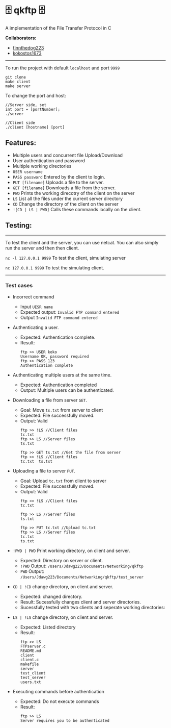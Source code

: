 # 🗄️ qkftp 🗄️
A implementation of the File Transfer Protocol in C

**Collaborators:**
* <a href="https://github.com/finnthedog223">finnthedog223</a>
* <a href="https://github.com/kokostos1673">kokostos1673</a>

---

To run the project with default `localhost` and port `9999`
```
git clone
make client
make server
```

To change the port and host:
```
//Server side, set
int port = [portNumber];
./server

//Client side
./client [hostname] [port]
```


## Features:

* Multiple users and concurrent file Upload/Download
* User authentication and password
* Multiple working directories
* `USER username`
* `PASS password` Entered by the client to login.
* `PUT [filename]` Uploads a file to the server.
* `GET [filename]` Downloads a file from the server.
* `PWD` Prints the working direcotry of the client on the server
* `LS` List all the files under the current server directory
* `CD` Change the directory of the client on the server
* `![CD | LS | PWD]` Calls these commands locally on the client.

## Testing:

---------------

To test the client and the server, you can use netcat. You can also simply run the server and then then client.

`nc -l 127.0.0.1 9999` To test the client, simulating server

`nc 127.0.0.1 9999` To test the simulating client.

-------------

### Test cases

* Incorrect command
  * Input `UESR name`
  * Expected output: `Invalid FTP command entered`
  * Output `Invalid FTP command entered`

* Authenticating a user.
  * Expected: Authentication complete.
  * Result:
    ```
    ftp >> USER koko
    Username OK, password required
    ftp >> PASS 123
    Authentication complete
    ```

* Authenticating multiple users at the same time.
  * Expected: Authentication completed
  * Output: Multiple users can be authenticated.

* Downloading a file from server `GET`.
  * Goal: Move `ts.txt` from server to client
  * Expected: File successfully moved.
  * Output: Valid
    ```
    ftp >> !LS //Client files
    tc.txt
    ftp >> LS //Server files
    ts.txt

    ftp >> GET ts.txt //Get the file from server
    ftp >> !LS //Client files
    tc.txt	ts.txt
    ```

* Uploading a file to server `PUT`.
  * Goal: Upload `tc.txt` from client to server
  * Expected: File successfully moved.
  * Output: Valid
    ```
    ftp >> !LS //Client files
    tc.txt

    ftp >> LS //Server files
    ts.txt

    ftp >> PUT tc.txt //Upload tc.txt
    ftp >> LS //Server files
    tc.txt
    ts.txt
    ```

* `!PWD | PWD` Print working directory, on client and server.
  * Expected: Directory on server or client.
  * `!PWD` Output: `/Users/Jdawg223/Documents/Networking/qkftp`
  * `PWD` Output: `/Users/Jdawg223/Documents/Networking/qkftp/test_server`

* `CD | !CD` change directory, on client and server.
  * Expected: changed directory.
  * Result: Sucessfully changes client and server directories.
  * Sucessfully tested with two clients and seperate working directories:

* `LS | !LS` change directory, on client and server.
  * Expected: Listed directory
  * Result:
    ```
    ftp >> LS
    FTPserver.c
    README.md
    client
    client.c
    makefile
    server
    test_client
    test_server
    users.txt
    ```

* Executing commands before authentication
  * Expected: Do not execute commands
  * Result:
    ```
    ftp >> LS
    Server requires you to be authenticated 
    ```
